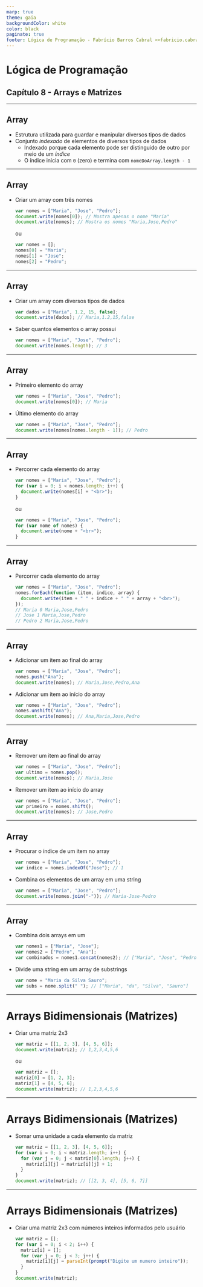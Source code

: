 ```yaml
---
marp: true
theme: gaia
backgroundColor: white
color: black
paginate: true
footer: Lógica de Programação - Fabrício Barros Cabral <<fabricio.cabral@ead.ifpe.edu.br>>
---
```

<style>
img[alt~="center"] {
    display: block;
    margin: 0 auto;
}
</style>

<!-- _paginate: false -->
# **Lógica de Programação**

## Capítulo 8 - Arrays e Matrizes

---

## Array

- Estrutura utilizada para guardar e manipular diversos tipos de dados
- Conjunto *indexado* de elementos de diversos tipos de dados
  - Indexado porque cada elemento pode ser distinguido de outro por meio de um *índice*
  - O índice inicia com `0` (zero) e termina com `nomeDoArray.length - 1`

---

## Array

- Criar um array com três nomes
  ```javascript
  var nomes = ["Maria", "Jose", "Pedro"];
  document.write(nomes[0]); // Mostra apenas o nome "Maria"
  document.write(nomes); // Mostra os nomes "Maria,Jose,Pedro"
  ```

  ou

  ```javascript
  var nomes = [];
  nomes[0] = "Maria";
  nomes[1] = "Jose";
  nomes[2] = "Pedro";
  ```

---

## Array

- Criar um array com diversos tipos de dados
  ```javascript
  var dados = ["Maria", 1.2, 15, false];
  document.write(dados); // Maria,1.2,15,false
  ```

- Saber quantos elementos o array possui
  ```javascript
  var nomes = ["Maria", "Jose", "Pedro"];
  document.write(nomes.length); // 3
  ```

---

## Array

- Primeiro elemento do array
  ```javascript
  var nomes = ["Maria", "Jose", "Pedro"];
  document.write(nomes[0]); // Maria
  ```

- Último elemento do array
  ```javascript
  var nomes = ["Maria", "Jose", "Pedro"];
  document.write(nomes[nomes.length - 1]); // Pedro
  ```
---

## Array

- Percorrer cada elemento do array
  ```javascript
  var nomes = ["Maria", "Jose", "Pedro"];
  for (var i = 0; i < nomes.length; i++) {
    document.write(nomes[i] + "<br>");
  }
  ```
  ou
  ```javascript
  var nomes = ["Maria", "Jose", "Pedro"];
  for (var nome of nomes) {
    document.write(nome + "<br>");
  }
  ```

---

## Array

- Percorrer cada elemento do array
  ```javascript
  var nomes = ["Maria", "Jose", "Pedro"];
  nomes.forEach(function (item, indice, array) {
    document.write(item + " " + indice + " " + array + "<br>");
  });
  // Maria 0 Maria,Jose,Pedro
  // Jose 1 Maria,Jose,Pedro
  // Pedro 2 Maria,Jose,Pedro
  ```

---

## Array

- Adicionar um item ao final do array
  ```javascript
  var nomes = ["Maria", "Jose", "Pedro"];
  nomes.push("Ana");
  document.write(nomes); // Maria,Jose,Pedro,Ana
  ```

- Adicionar um item ao início do array
  ```javascript
  var nomes = ["Maria", "Jose", "Pedro"];
  nomes.unshift("Ana");
  document.write(nomes); // Ana,Maria,Jose,Pedro
  ```

---

## Array

- Remover um item ao final do array
  ```javascript
  var nomes = ["Maria", "Jose", "Pedro"];
  var ultimo = nomes.pop();
  document.write(nomes); // Maria,Jose
  ```

- Remover um item ao início do array
  ```javascript
  var nomes = ["Maria", "Jose", "Pedro"];
  var primeiro = nomes.shift();
  document.write(nomes); // Jose,Pedro
  ```

---

## Array

- Procurar o índice de um item no array
  ```javascript
  var nomes = ["Maria", "Jose", "Pedro"];
  var indice = nomes.indexOf("Jose"); // 1
  ```

- Combina os elementos de um array em uma string
  ```javascript
  var nomes = ["Maria", "Jose", "Pedro"];
  document.write(nomes.join("-")); // Maria-Jose-Pedro
  ```

---

## Array

- Combina dois arrays em um
  ```javascript
  var nomes1 = ["Maria", "Jose"];
  var nomes2 = ["Pedro", "Ana"];
  var combinados = nomes1.concat(nomes2); // ["Maria", "Jose", "Pedro", "Ana"]
  ```

- Divide uma string em um array de substrings
  ```javascript
  var nome = "Maria da Silva Sauro";
  var subs = nome.split(" "); // ["Maria", "da", "Silva", "Sauro"]
  ```

---

# Arrays Bidimensionais (Matrizes)

- Criar uma matriz 2x3
  ```javascript
  var matriz = [[1, 2, 3], [4, 5, 6]];
  document.write(matriz); // 1,2,3,4,5,6
  ```
  ou
  ```javascript
  var matriz = [];
  matriz[0] = [1, 2, 3];
  matriz[1] = [4, 5, 6];
  document.write(matriz); // 1,2,3,4,5,6
  ```

---

# Arrays Bidimensionais (Matrizes)

- Somar uma unidade a cada elemento da matriz
  ```javascript
  var matriz = [[1, 2, 3], [4, 5, 6]];
  for (var i = 0; i < matriz.length; i++) {
    for (var j = 0; j < matriz[0].length; j++) {
      matriz[i][j] = matriz[i][j] + 1;
    }
  }
  document.write(matriz); // [[2, 3, 4], [5, 6, 7]]
  ```
  
---

# Arrays Bidimensionais (Matrizes)

- Criar uma matriz 2x3 com números inteiros informados pelo usuário
  ```javascript
  var matriz = [];
  for (var i = 0; i < 2; i++) {
    matriz[i] = [];
    for (var j = 0; j < 3; j++) {
      matriz[i][j] = parseInt(prompt("Digite um numero inteiro"));
    }
  }
  document.write(matriz);
  ```
